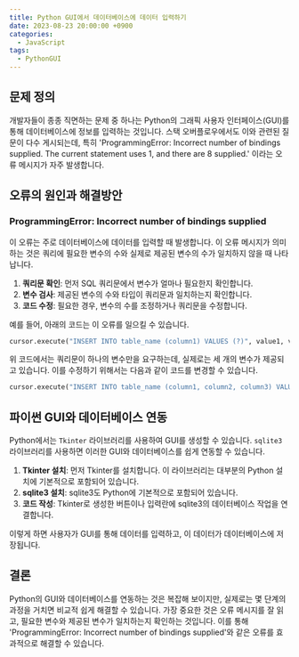 ```yaml
---
title: Python GUI에서 데이터베이스에 데이터 입력하기
date: 2023-08-23 20:00:00 +0900
categories:
  - JavaScript
tags:
  - PythonGUI
---
```


## 문제 정의

개발자들이 종종 직면하는 문제 중 하나는 Python의 그래픽 사용자 인터페이스(GUI)를 통해 데이터베이스에 정보를 입력하는 것입니다. 스택 오버플로우에서도 이와 관련된 질문이 다수 게시되는데, 특히 'ProgrammingError: Incorrect number of bindings supplied. The current statement uses 1, and there are 8 supplied.' 이라는 오류 메시지가 자주 발생합니다.

## 오류의 원인과 해결방안

### ProgrammingError: Incorrect number of bindings supplied

이 오류는 주로 데이터베이스에 데이터를 입력할 때 발생합니다. 이 오류 메시지가 의미하는 것은 쿼리에 필요한 변수의 수와 실제로 제공된 변수의 수가 일치하지 않을 때 나타납니다.

1. **쿼리문 확인**: 먼저 SQL 쿼리문에서 변수가 얼마나 필요한지 확인합니다.
2. **변수 검사**: 제공된 변수의 수와 타입이 쿼리문과 일치하는지 확인합니다.
3. **코드 수정**: 필요한 경우, 변수의 수를 조정하거나 쿼리문을 수정합니다.

예를 들어, 아래의 코드는 이 오류를 일으킬 수 있습니다.

```python
cursor.execute("INSERT INTO table_name (column1) VALUES (?)", value1, value2, value3)
```

위 코드에서는 쿼리문이 하나의 변수만을 요구하는데, 실제로는 세 개의 변수가 제공되고 있습니다. 이를 수정하기 위해서는 다음과 같이 코드를 변경할 수 있습니다.

```python
cursor.execute("INSERT INTO table_name (column1, column2, column3) VALUES (?, ?, ?)", (value1, value2, value3))
```

## 파이썬 GUI와 데이터베이스 연동

Python에서는 `Tkinter` 라이브러리를 사용하여 GUI를 생성할 수 있습니다. `sqlite3` 라이브러리를 사용하면 이러한 GUI와 데이터베이스를 쉽게 연동할 수 있습니다. 

1. **Tkinter 설치**: 먼저 Tkinter를 설치합니다. 이 라이브러리는 대부분의 Python 설치에 기본적으로 포함되어 있습니다.
2. **sqlite3 설치**: sqlite3도 Python에 기본적으로 포함되어 있습니다.
3. **코드 작성**: Tkinter로 생성한 버튼이나 입력란에 sqlite3의 데이터베이스 작업을 연결합니다.

이렇게 하면 사용자가 GUI를 통해 데이터를 입력하고, 이 데이터가 데이터베이스에 저장됩니다. 

## 결론

Python의 GUI와 데이터베이스를 연동하는 것은 복잡해 보이지만, 실제로는 몇 단계의 과정을 거치면 비교적 쉽게 해결할 수 있습니다. 가장 중요한 것은 오류 메시지를 잘 읽고, 필요한 변수와 제공된 변수가 일치하는지 확인하는 것입니다. 이를 통해 'ProgrammingError: Incorrect number of bindings supplied'와 같은 오류를 효과적으로 해결할 수 있습니다.